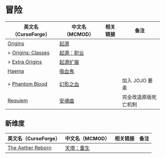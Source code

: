 # 冒险

| 英文名（CurseForge）                                                               | 中文名（MCMOD）                                    | 相关链接 | 备注                 |
| ---------------------------------------------------------------------------------- | -------------------------------------------------- | -------- | -------------------- |
| [Origins](https://www.curseforge.com/minecraft/mc-mods/origins)                    | [起源](https://www.mcmod.cn/class/3111.html)       |          |                      |
| > [Origins: Classes](https://www.curseforge.com/minecraft/mc-mods/origins-classes) | [起源：职业](https://www.mcmod.cn/class/3134.html) |          |                      |
| > [Extra Origins](https://www.curseforge.com/minecraft/mc-mods/extra-origins)      | [起源扩展](https://www.mcmod.cn/class/3117.html)   |          |                      |
| [Haema](https://www.curseforge.com/minecraft/mc-mods/haema)                        | [吸血鬼](https://www.mcmod.cn/class/2836.html)     |          |                      |
| > [Phantom Blood](https://www.curseforge.com/minecraft/mc-mods/phantom-blood)      | [幻影之血](https://www.mcmod.cn/class/4096.html)   |          | 加入 JOJO 要素       |
| [Requiem](https://www.curseforge.com/minecraft/mc-mods/requiem)                    | [安魂曲](https://www.mcmod.cn/class/1150.html)     |          | 完全改造原版死亡机制 |

## 新维度

| 英文名（CurseForge）                                                     | 中文名（MCMOD）                                    | 相关链接 | 备注 |
| ------------------------------------------------------------------------ | -------------------------------------------------- | -------- | ---- |
| [The Aether Reborn](https://www.curseforge.com/minecraft/mc-mods/aether) | [天境：重生](https://www.mcmod.cn/class/3670.html) |          |      |

